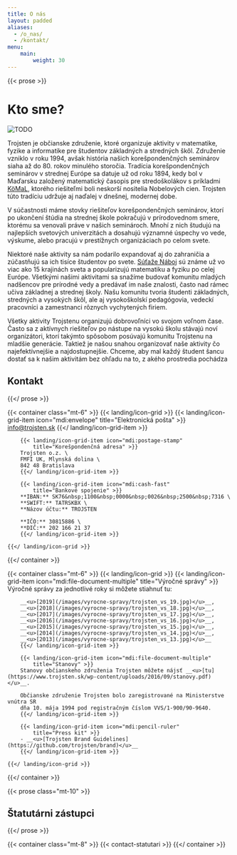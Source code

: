 ```yaml
---
title: O nás
layout: padded
aliases:
  - /o_nas/
  - /kontakt/
menu:
    main:
        weight: 30
---
```


{{< prose >}}

# Kto sme?

![TODO](/images/spolocna-1b.jpg)

Trojsten je občianske združenie, ktoré organizuje aktivity v matematike, fyzike a informatike pre študentov
základných a stredných škôl. Združenie vzniklo v roku 1994, avšak história našich korešpondenčných seminárov siaha
až do 80. rokov minulého storočia. Tradícia korešpondenčných seminárov v strednej Európe sa datuje už od roku 1894,
kedy bol v Maďarsku založený matematický časopis pre stredoškolákov s príkladmi [KöMaL](https://www.komal.hu/),
ktorého riešiteľmi boli neskorší nositelia Nobelových cien. Trojsten túto tradíciu udržuje aj naďalej v dnešnej, modernej dobe.

V súčastnosti máme stovky riešiteľov korešpondenčných seminárov, ktorí po ukončení štúdia na strednej škole pokračujú
v prírodovednom smere, ktorému sa venovali práve v našich seminároch. Mnohí z nich študujú na najlepších svetových univerzitách
a dosahujú významné úspechy vo vede, výskume, alebo pracujú v prestížnych organizáciach po celom svete.

Niektoré naše aktivity sa nám podarilo expandovať aj do zahraničia a zúčastňujú sa ich tisíce študentov po svete.
[Súťaže Náboj](https://naboj.org/) sú známe už vo viac ako 15 krajinách sveta a popularizujú matematiku a fyziku po celej Európe.
Všetkými našimi aktivitami sa snažíme budovať komunitu mladých nadšencov pre prírodné vedy a predávať im naše znalosti, často
nad rámec učiva základnej a strednej školy. Našu komunitu tvoria študenti základných, stredných a vysokých škôl, ale aj
vysokoškolskí pedagógovia, vedeckí pracovníci a zamestnanci rôznych vychytených firiem.

Všetky aktivity Trojstenu organizujú dobrovoľníci vo svojom voľnom čase. Často sa z aktívnych riešiteľov po nástupe na vysokú
školu stávajú noví organizátori, ktorí takýmto spôsobom posúvajú komunitu Trojstenu na mladšie generácie.
Taktiež je našou snahou organizovať naše aktivity čo najefektívnejšie a najdostupnejšie.
Chceme, aby mal každý študent šancu dostať sa k našim aktivitám bez ohľadu na to, z akého prostredia pochádza

## Kontakt

{{</ prose >}}


{{< container class="mt-6" >}}
    {{< landing/icon-grid >}}
        {{< landing/icon-grid-item icon="mdi:envelope"
            title="Elektronická pošta" >}}
        info@trojsten.sk
        {{</ landing/icon-grid-item >}}
    
        {{< landing/icon-grid-item icon="mdi:postage-stamp"
            title="Korešpondenčná adresa" >}}
        Trojsten o.z. \
        FMFI UK, Mlynská dolina \
        842 48 Bratislava
        {{</ landing/icon-grid-item >}}
    
        {{< landing/icon-grid-item icon="mdi:cash-fast"
            title="Bankové spojenie" >}}
        **IBAN:** SK76&nbsp;1100&nbsp;0000&nbsp;0026&nbsp;2500&nbsp;7316 \
        **SWIFT:** TATRSKBX \
        **Názov účtu:** TROJSTEN
    
        **IČO:** 30815886 \
        **DIČ:** 202 166 21 37
        {{</ landing/icon-grid-item >}}
    
    {{</ landing/icon-grid >}}
{{</ container >}}

{{< container class="mt-6" >}}
    {{< landing/icon-grid >}}
        {{< landing/icon-grid-item icon="mdi:file-document-multiple"
            title="Výročné správy" >}}
        Výročné správy za jednotlivé roky si môžete stiahnuť tu:
        
        __<u>[2019](/images/vyrocne-spravy/trojsten_vs_19.jpg)</u>__, 
        __<u>[2018](/images/vyrocne-spravy/trojsten_vs_18.jpg)</u>__, 
        __<u>[2017](/images/vyrocne-spravy/trojsten_vs_17.jpg)</u>__, 
        __<u>[2016](/images/vyrocne-spravy/trojsten_vs_16.jpg)</u>__, 
        __<u>[2015](/images/vyrocne-spravy/trojsten_vs_15.jpg)</u>__, 
        __<u>[2014](/images/vyrocne-spravy/trojsten_vs_14.jpg)</u>__, 
        __<u>[2013](/images/vyrocne-spravy/trojsten_vs_13.jpg)</u>__
        {{</ landing/icon-grid-item >}}
    
        {{< landing/icon-grid-item icon="mdi:file-document-multiple"
            title="Stanovy" >}}
        Stanovy občianskeho združenia Trojsten môžete nájsť __<u>[tu](https://www.trojsten.sk/wp-content/uploads/2016/09/stanovy.pdf)</u>__.

        Občianske združenie Trojsten bolo zaregistrované na Ministerstve vnútra SR
        dňa 10. mája 1994 pod registračným číslom VVS/1-900/90-9640.
        {{</ landing/icon-grid-item >}}
    
        {{< landing/icon-grid-item icon="mdi:pencil-ruler"
            title="Press kit" >}}
        - __<u>[Trojsten Brand Guidelines](https://github.com/trojsten/brand)</u>__
        {{</ landing/icon-grid-item >}}
    
    {{</ landing/icon-grid >}}
{{</ container >}}

{{< prose class="mt-10" >}}
## Štatutárni zástupci
{{</ prose >}}

{{< container class="mt-8" >}}
{{< contact-statutari >}}
{{</ container >}}

